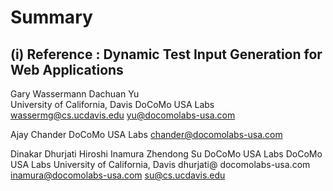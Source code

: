 # Summary 
## (i) Reference : Dynamic Test Input Generation for Web Applications
Gary Wassermann                                Dachuan Yu           
University of California, Davis                DoCoMo USA Labs                          
wassermg@cs.ucdavis.edu                        yu@docomolabs-usa.com

Ajay Chander
DoCoMo USA Labs
chander@docomolabs-usa.com
 
Dinakar Dhurjati                    Hiroshi Inamura               Zhendong Su
DoCoMo USA Labs                     DoCoMo USA Labs               University of California, Davis
dhurjati@ docomolabs-usa.com        inamura@docomolabs-usa.com    su@cs.ucdavis.edu 





